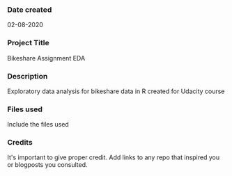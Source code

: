 ### Date created
02-08-2020

### Project Title
Bikeshare Assignment EDA 

### Description
Exploratory data analysis for bikeshare data in R created for Udacity course

### Files used
Include the files used

### Credits
It's important to give proper credit. Add links to any repo that inspired you or blogposts you consulted.

